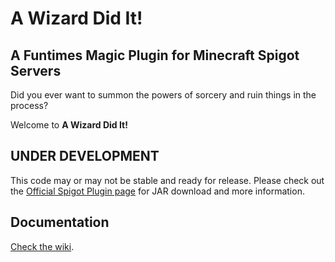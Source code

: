
# A Wizard Did It!
## A Funtimes Magic Plugin for Minecraft Spigot Servers

Did you ever want to summon the powers of sorcery and ruin things in the process?

Welcome to __A Wizard Did It!__

## __UNDER DEVELOPMENT__

This code may or may not be stable and ready for release. Please check out the [Official Spigot Plugin page](https://www.spigotmc.org/resources/a-wizard-did-it.67085/) for JAR download and more information.

## Documentation

[Check the wiki](https://github.com/mistergone/AWizardDidIt/wiki).

